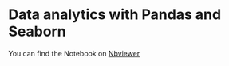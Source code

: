 # Data analytics with Pandas and Seaborn

You can find the Notebook on  [Nbviewer](https://nbviewer.jupyter.org/github/Canerhan/data-analytics-with-Pandas-Seaborn/blob/main/Analytics.ipynb#)


